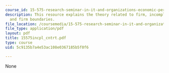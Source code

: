 ```yaml
---
course_id: 15-575-research-seminar-in-it-and-organizations-economic-perspectives-spring-2004
description: This resource explains the theory related to firm, incomplete contracts
  and firm boundaries.
file_location: /coursemedia/15-575-research-seminar-in-it-and-organizations-economic-perspectives-spring-2004/5c9135b7a4e53ac108e0367185b5f0f6_15575incpl_cntrt.pdf
file_type: application/pdf
layout: pdf
title: 15575incpl_cntrt.pdf
type: course
uid: 5c9135b7a4e53ac108e0367185b5f0f6

---
```

None